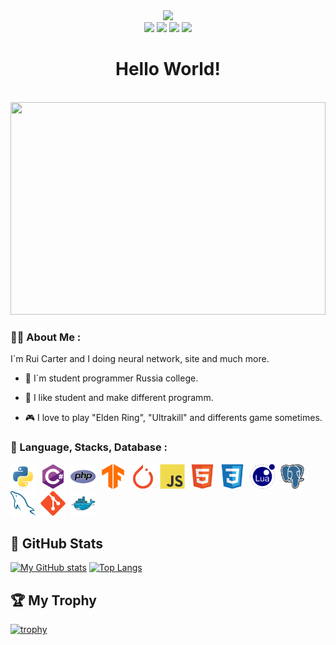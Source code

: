 <div id="header" align="center">
  
  <img src="https://i.pinimg.com/originals/f0/cb/86/f0cb86f5cdaee8914c78a6592f13ecb3.gif" />

  <div id="badges">
    <a href="https://t.me/Hider030"><img src="https://img.shields.io/badge/Telegram-blue?logo=Telegram"></a>
    <a href="https://discordapp.com/users/404191502345175050/"><img src="https://img.shields.io/badge/Discord-black?logo=Discord"></a>
    <a href="https://www.codewars.com/users/Rui315"><img src="https://img.shields.io/badge/codewars-red?logo=codewars&logoColor=black"></a>
    <a href="https://www.kaggle.com/rui314"><img src="https://img.shields.io/badge/kaggle-blue?logo=kaggle&logoColor=white"></a>
  </div> 

  <h1>
    Hello World!
  </h1>
</div>

<img src="https://komarev.com/ghpvc/?username=urlbug&style=flat-square&color=blue" alt=""/>
<img src="https://oir.mobi/uploads/posts/2021-03/1616363682_3-p-anime-fon-zakat-3.jpg" width="100%" height="340">

### :man_technologist: About Me :
I`m Rui Carter and I doing neural network, site and much more.
- 🏫 I`m student programmer Russia college. 

- 📖 I like student and make different programm.

- 🎮 I love to play "Elden Ring", "Ultrakill" and differents game sometimes.


### 🧰 Language, Stacks, Database :
<div>
  <img src="https://github.com/devicons/devicon/blob/master/icons/python/python-original.svg" width="40" height="40"/>&nbsp;
  <img src="https://github.com/devicons/devicon/blob/master/icons/csharp/csharp-original.svg" width="40" height="40"/>&nbsp;
  <img src="https://github.com/devicons/devicon/blob/master/icons/php/php-original.svg" width="40" height="40"/>&nbsp;
  <img src="https://github.com/devicons/devicon/blob/master/icons/tensorflow/tensorflow-original.svg" width="40" height="40"/>&nbsp;
  <img src="https://github.com/devicons/devicon/blob/master/icons/pytorch/pytorch-original.svg" width="40" height="40"/>&nbsp;
  <img src="https://github.com/devicons/devicon/blob/master/icons/javascript/javascript-original.svg" width="40" height="40"/>&nbsp;
  <img src="https://github.com/devicons/devicon/blob/master/icons/html5/html5-original.svg" width="40" height="40"/>&nbsp;
  <img src="https://github.com/devicons/devicon/blob/master/icons/css3/css3-original.svg" width="40" height="40"/>&nbsp;
  <img src="https://github.com/devicons/devicon/blob/master/icons/lua/lua-original.svg" width="40" height="40"/>&nbsp;
  <img src="https://github.com/devicons/devicon/blob/master/icons/postgresql/postgresql-original.svg" width="40" height="40"/>&nbsp;
  <img src="https://github.com/devicons/devicon/blob/master/icons/mysql/mysql-original.svg" width="40" height="40"/>&nbsp;
  <img src="https://github.com/devicons/devicon/blob/master/icons/git/git-original.svg" width="40" height="40"/>&nbsp;
  <img src="https://github.com/devicons/devicon/blob/master/icons/docker/docker-original.svg" width="40" height="40"/>&nbsp;
</div>

## 🌟 GitHub Stats

[![My GitHub stats](https://github-readme-stats.vercel.app/api?username=urlbug&theme=dark&background=000000)](https://git.io/streak-stats)
[![Top Langs](https://github-readme-stats.vercel.app/api/top-langs/?username=urlbug&layout=compact&theme=vision-friendly-dark)](https://git.io/streak-stats)

## 🏆 My Trophy
[![trophy](https://github-profile-trophy.vercel.app/?username=urlbug)](https://github.com/urlbug/github-profile-trophy)
